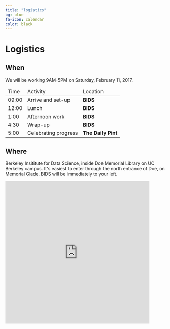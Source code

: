 ```yaml
---
title: "logistics"
bg: blue
fa-icon: calendar
color: black
---
```


# Logistics

## When

We will be working 9AM-5PM on Saturday, February 11, 2017.

<div class="table-responsive">
  <table class="table">
    <thead><tr><td>Time</td><td>Activity</td><td>Location</td></tr></thead>
    <tbody>
      <tr><td>09:00</td><td>Arrive and set-up</td><td><b>BIDS</b></td></tr>
      <tr><td>12:00</td><td>Lunch</td><td><b>BIDS</b></td></tr>
      <tr><td>1:00</td><td>Afternoon work</td><td><b>BIDS</b></td></tr>
      <tr><td>4:30</td><td>Wrap-up</td><td><b>BIDS</b></td></tr>
      <tr><td>5:00</td><td>Celebrating progress</td><td><b>The Daily Pint</b></td></tr>
    </tbody>
  </table>
</div>

## Where

Berkeley Insititute for Data Science, inside Doe Memorial Library on UC Berkeley campus. It's easiest to enter through the north entrance of Doe, on Memorial Glade. BIDS will be immediately to your left.

<iframe height="450" width="90%" frameborder="0" style="border:0"
src="https://www.google.com/maps/embed/v1/place?q=190%20Doe%20Library%2C%20Berkeley%20CA&key=AIzaSyBcQ2Q30zhc_PtSFbDzzHC0ZI0JY9xXQeM" allowfullscreen></iframe>
